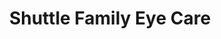 ---
title: "Shuttle Family Eye Care"
url: /saint-petersburg/shuttle-family-eye-care/
shop: Optiker
---